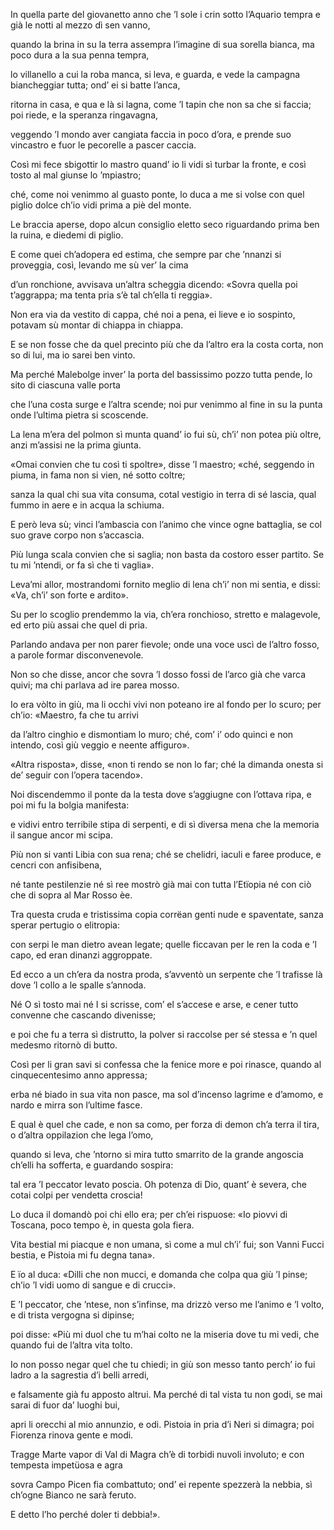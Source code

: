 In quella parte del giovanetto anno
che ’l sole i crin sotto l’Aquario tempra
e già le notti al mezzo dì sen vanno,

quando la brina in su la terra assempra
l’imagine di sua sorella bianca,
ma poco dura a la sua penna tempra,

lo villanello a cui la roba manca,
si leva, e guarda, e vede la campagna
biancheggiar tutta; ond’ ei si batte l’anca,

ritorna in casa, e qua e là si lagna,
come ’l tapin che non sa che si faccia;
poi riede, e la speranza ringavagna,

veggendo ’l mondo aver cangiata faccia
in poco d’ora, e prende suo vincastro
e fuor le pecorelle a pascer caccia.

Così mi fece sbigottir lo mastro
quand’ io li vidi sì turbar la fronte,
e così tosto al mal giunse lo ’mpiastro;

ché, come noi venimmo al guasto ponte,
lo duca a me si volse con quel piglio
dolce ch’io vidi prima a piè del monte.

Le braccia aperse, dopo alcun consiglio
eletto seco riguardando prima
ben la ruina, e diedemi di piglio.

E come quei ch’adopera ed estima,
che sempre par che ’nnanzi si proveggia,
così, levando me sù ver’ la cima

d’un ronchione, avvisava un’altra scheggia
dicendo: «Sovra quella poi t’aggrappa;
ma tenta pria s’è tal ch’ella ti reggia».

Non era via da vestito di cappa,
ché noi a pena, ei lieve e io sospinto,
potavam sù montar di chiappa in chiappa.

E se non fosse che da quel precinto
più che da l’altro era la costa corta,
non so di lui, ma io sarei ben vinto.

Ma perché Malebolge inver’ la porta
del bassissimo pozzo tutta pende,
lo sito di ciascuna valle porta

che l’una costa surge e l’altra scende;
noi pur venimmo al fine in su la punta
onde l’ultima pietra si scoscende.

La lena m’era del polmon sì munta
quand’ io fui sù, ch’i’ non potea più oltre,
anzi m’assisi ne la prima giunta.

«Omai convien che tu così ti spoltre»,
disse ’l maestro; «ché, seggendo in piuma,
in fama non si vien, né sotto coltre;

sanza la qual chi sua vita consuma,
cotal vestigio in terra di sé lascia,
qual fummo in aere e in acqua la schiuma.

E però leva sù; vinci l’ambascia
con l’animo che vince ogne battaglia,
se col suo grave corpo non s’accascia.

Più lunga scala convien che si saglia;
non basta da costoro esser partito.
Se tu mi ’ntendi, or fa sì che ti vaglia».

Leva’mi allor, mostrandomi fornito
meglio di lena ch’i’ non mi sentia,
e dissi: «Va, ch’i’ son forte e ardito».

Su per lo scoglio prendemmo la via,
ch’era ronchioso, stretto e malagevole,
ed erto più assai che quel di pria.

Parlando andava per non parer fievole;
onde una voce uscì de l’altro fosso,
a parole formar disconvenevole.

Non so che disse, ancor che sovra ’l dosso
fossi de l’arco già che varca quivi;
ma chi parlava ad ire parea mosso.

Io era vòlto in giù, ma li occhi vivi
non poteano ire al fondo per lo scuro;
per ch’io: «Maestro, fa che tu arrivi

da l’altro cinghio e dismontiam lo muro;
ché, com’ i’ odo quinci e non intendo,
così giù veggio e neente affiguro».

«Altra risposta», disse, «non ti rendo
se non lo far; ché la dimanda onesta
si de’ seguir con l’opera tacendo».

Noi discendemmo il ponte da la testa
dove s’aggiugne con l’ottava ripa,
e poi mi fu la bolgia manifesta:

e vidivi entro terribile stipa
di serpenti, e di sì diversa mena
che la memoria il sangue ancor mi scipa.

Più non si vanti Libia con sua rena;
ché se chelidri, iaculi e faree
produce, e cencri con anfisibena,

né tante pestilenzie né sì ree
mostrò già mai con tutta l’Etïopia
né con ciò che di sopra al Mar Rosso èe.

Tra questa cruda e tristissima copia
corrëan genti nude e spaventate,
sanza sperar pertugio o elitropia:

con serpi le man dietro avean legate;
quelle ficcavan per le ren la coda
e ’l capo, ed eran dinanzi aggroppate.

Ed ecco a un ch’era da nostra proda,
s’avventò un serpente che ’l trafisse
là dove ’l collo a le spalle s’annoda.

Né O sì tosto mai né I si scrisse,
com’ el s’accese e arse, e cener tutto
convenne che cascando divenisse;

e poi che fu a terra sì distrutto,
la polver si raccolse per sé stessa
e ’n quel medesmo ritornò di butto.

Così per li gran savi si confessa
che la fenice more e poi rinasce,
quando al cinquecentesimo anno appressa;

erba né biado in sua vita non pasce,
ma sol d’incenso lagrime e d’amomo,
e nardo e mirra son l’ultime fasce.

E qual è quel che cade, e non sa como,
per forza di demon ch’a terra il tira,
o d’altra oppilazion che lega l’omo,

quando si leva, che ’ntorno si mira
tutto smarrito de la grande angoscia
ch’elli ha sofferta, e guardando sospira:

tal era ’l peccator levato poscia.
Oh potenza di Dio, quant’ è severa,
che cotai colpi per vendetta croscia!

Lo duca il domandò poi chi ello era;
per ch’ei rispuose: «Io piovvi di Toscana,
poco tempo è, in questa gola fiera.

Vita bestial mi piacque e non umana,
sì come a mul ch’i’ fui; son Vanni Fucci
bestia, e Pistoia mi fu degna tana».

E ïo al duca: «Dilli che non mucci,
e domanda che colpa qua giù ’l pinse;
ch’io ’l vidi uomo di sangue e di crucci».

E ’l peccator, che ’ntese, non s’infinse,
ma drizzò verso me l’animo e ’l volto,
e di trista vergogna si dipinse;

poi disse: «Più mi duol che tu m’hai colto
ne la miseria dove tu mi vedi,
che quando fui de l’altra vita tolto.

Io non posso negar quel che tu chiedi;
in giù son messo tanto perch’ io fui
ladro a la sagrestia d’i belli arredi,

e falsamente già fu apposto altrui.
Ma perché di tal vista tu non godi,
se mai sarai di fuor da’ luoghi bui,

apri li orecchi al mio annunzio, e odi.
Pistoia in pria d’i Neri si dimagra;
poi Fiorenza rinova gente e modi.

Tragge Marte vapor di Val di Magra
ch’è di torbidi nuvoli involuto;
e con tempesta impetüosa e agra

sovra Campo Picen fia combattuto;
ond’ ei repente spezzerà la nebbia,
sì ch’ogne Bianco ne sarà feruto.

E detto l’ho perché doler ti debbia!».
